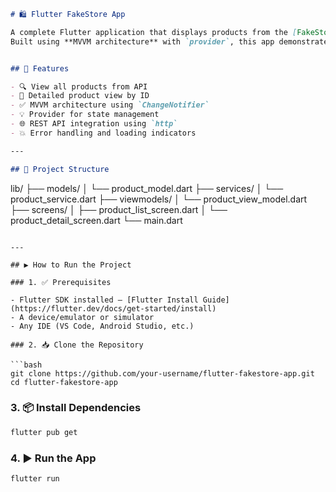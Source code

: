 
```markdown
# 🛍️ Flutter FakeStore App

A complete Flutter application that displays products from the [FakeStore API](https://fakestoreapi.com/).  
Built using **MVVM architecture** with `provider`, this app demonstrates clean code structure, state management, and API integration.


## 🚀 Features

- 🔍 View all products from API  
- 📄 Detailed product view by ID  
- ✅ MVVM architecture using `ChangeNotifier`  
- 💡 Provider for state management  
- 🌐 REST API integration using `http`  
- 💥 Error handling and loading indicators  

---

## 📂 Project Structure

```

lib/
├── models/
│   └── product\_model.dart
├── services/
│   └── product\_service.dart
├── viewmodels/
│   └── product\_view\_model.dart
├── screens/
│   ├── product\_list\_screen.dart
│   └── product\_detail\_screen.dart
└── main.dart

````

---

## ▶️ How to Run the Project

### 1. ✅ Prerequisites

- Flutter SDK installed — [Flutter Install Guide](https://flutter.dev/docs/get-started/install)  
- A device/emulator or simulator  
- Any IDE (VS Code, Android Studio, etc.)

### 2. 📥 Clone the Repository

```bash
git clone https://github.com/your-username/flutter-fakestore-app.git
cd flutter-fakestore-app
````

### 3. 📦 Install Dependencies

```bash
flutter pub get
```

### 4. ▶️ Run the App

```bash
flutter run
```

